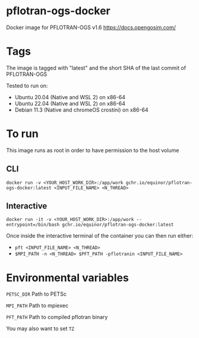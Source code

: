 # pflotran-ogs-docker
Docker image for PFLOTRAN-OGS v1.6
https://docs.opengosim.com/

# Tags
The image is tagged with "latest" and the short SHA of the last commit of PFLOTRAN-OGS

Tested to run on:
- Ubuntu 20.04 (Native and WSL 2) on x86-64
- Ubuntu 22.04 (Native and WSL 2) on x86-64
- Debian 11.3 (Native and chromeOS crostini) on x86-64

# To run
This image runs as root in order to have permission to the host volume
## CLI

`docker run -v <YOUR_HOST_WORK_DIR>:/app/work gchr.io/equinor/pflotran-ogs-docker:latest <INPUT_FILE_NAME> <N_THREAD>`

## Interactive
`docker run -it -v <YOUR_HOST_WORK_DIR>:/app/work --entrypoint=/bin/bash gchr.io/equinor/pflotran-ogs-docker:latest`

Once inside the interactive terminal of the container you can then run either:
- `pft <INPUT_FILE_NAME> <N_THREAD>`
- `$MPI_PATH -n <N_THREAD> $PFT_PATH -pflotranin <INPUT_FILE_NAME>`

# Environmental variables

`PETSC_DIR` Path to PETSc

`MPI_PATH` Path to mpiexec

`PFT_PATH` Path to compiled pflotran binary

You may also want to set `TZ`
